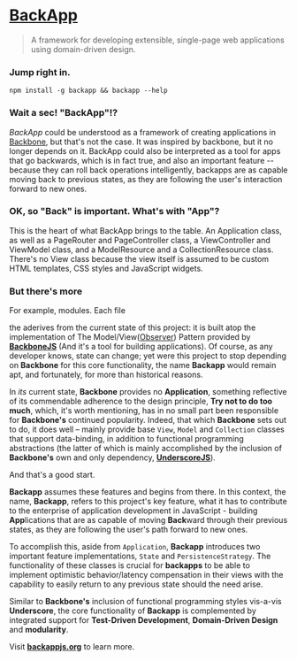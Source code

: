 [BackApp](http://toomanydaves.github.io/backapp)
================================================
> A framework for developing extensible, single-page web applications using domain-driven design.

### Jump right in. ###
`npm install -g backapp && backapp --help`

### Wait a sec! "BackApp"!? ###
*BackApp* could be understood as a framework of creating applications in [Backbone](http://backbonejs.org), but that's not the case. It was inspired by backbone, but it no longer depends on it. BackApp could also be interpreted as a tool for apps that go backwards, which is in fact true, and also an important feature -- because they can roll back operations intelligently, backapps are as capable moving back to previous states, as they are following the user's interaction forward to new ones.

### OK, so "Back" is important. What's with "App"? ###
This is the heart of what BackApp brings to the table. An Application class, as well as a PageRouter and PageController class, a ViewController and ViewModel class, and a ModelResource and a CollectionResource class. There's no View class because the view itself is assumed to be custom HTML templates, CSS styles and JavaScript widgets.

### But there's more ###
For example, modules. Each file

the aderives from the current state of this project: it is built atop the implementation of The Model/View([Observer](http://en.wikipedia.org/wiki/Observer_pattern)) Pattern provided by **[BackboneJS](http://backbonejs.org)** (And it's a tool for building applications). Of course, as any developer knows, state can change; yet were this project to stop depending on **Backbone** for this core functionality, the name **Backapp** would remain apt, and fortunately, for more than historical reasons.

In *its* current state, **Backbone** provides no **Application**, something reflective of its commendable adherence to the design principle, **Try not to do too much**, which, it's worth mentioning, has in no small part been responsible for **Backbone's** continued popularity. Indeed, that which **Backbone** sets out to do, it does well – mainly provide base `View`, `Model` and `Collection` classes that support data-binding, in addition to functional programming abstractions (the latter of which is mainly accomplished by the inclusion of **Backbone's** own and only dependency, **[UnderscoreJS](http://underscorejs.org)**). 

And that's a good start.

**Backapp** assumes these features and begins from there. In this context, the name, **Backapp**, refers to this project's key feature, what it has to contribute to the enterprise of application development in JavaScript - building **App**lications that are as capable of moving **Back**ward through their previous states, as they are following the user's path forward to new ones. 

To accomplish this, aside from `Application`, **Backapp** introduces two important feature implementations, `State` and `PersistenceStrategy`. The functionality of these classes is crucial for **backapps** to be able to implement optimistic behavior/latency compensation in their views with the capability to easily return to any previous state should the need arise. 

Similar to **Backbone's** inclusion of functional programming styles vis-a-vis **Underscore**, the core functionality of **Backapp** is complemented by integrated support for **Test-Driven Development**, **Domain-Driven Design** and **modularity**.

Visit **[backappjs.org](http://backappjs.org)** to learn more.
